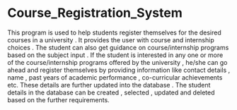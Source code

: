# Course_Registration_System

This program is used to help students register themselves for the desired courses in a university . It provides the user with course and internship choices . The student can also get guidance on course/internship programs based on the subject input . If the student is interested in any one or more of the course/internship programs offered by the university , he/she can go ahead and register themselves by providing information like contact details , name , past years of academic performance  , co-curricular achievements etc.  These details are further updated into the database . The student details in the database  can be created , selected , updated and deleted based on the further requirements. 
